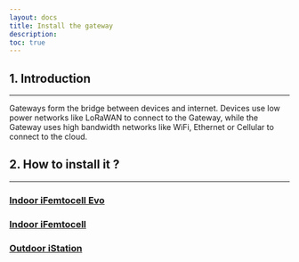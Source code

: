 ```yaml
---
layout: docs
title: Install the gateway
description: 
toc: true
---
```



## 1. Introduction
---------------------------------------

Gateways form the bridge between devices and internet. Devices use low power networks like LoRaWAN to connect to the Gateway, while the Gateway uses high bandwidth networks like WiFi, Ethernet or Cellular to connect to the cloud.


## 2. How to install it ?
---------------------------------------

###  [Indoor iFemtocell Evo](./../gateway-installations/indoor-ifemtocell-evo)
###  [Indoor iFemtocell](./../gateway-installations/indoor-ifemtocell)
###  [Outdoor iStation](./../gateway-installations/outdoor-istation)
